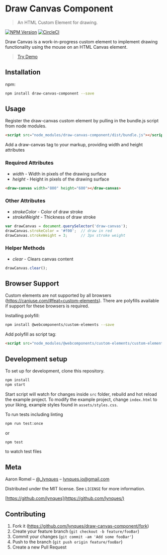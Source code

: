 # Draw Canvas Component
> An HTML Custom Element for drawing.

[//]: # ([![Build Status][travis-image]][travis-url])
[//]: # ([![Downloads Stats][npm-downloads]][npm-url])
[![NPM Version][npm-image]][npm-url]
[![CircleCI](https://circleci.com/gh/lynques/draw-canvas/tree/master.svg?style=svg)](https://circleci.com/gh/lynques/draw-canvas/tree/master)

Draw Canvas is a work-in-progress custom element to implement drawing functionality using the mouse 
on an HTML Canvas element.

> [Try Demo](https://lynques.github.io/draw-canvas-component/)

[//]: # (image will go here)

## Installation

npm:

```sh
npm install draw-canvas-component --save
```

## Usage
Register the draw-canvas custom element by pulling in the bundle.js script from node modules.
```html
<script src="node_modules/draw-canvas-component/dist/bundle.js"></script>
```

Add a draw-canvas tag to your markup, providing width and height attributes
### Required Attributes
- _width_ - Width in pixels of the drawing surface
- _height_ - Height in pixels of the drawing surface

```html
<draw-canvas width="800" height="600"></draw-canvas>
```

### Other Attributes
- _strokeColor_ - Color of draw stroke
- _strokeWeight_ - Thickness of draw stroke

```javascript
var drawCanvas = document.querySelector('draw-canvas');
drawCanvas.strokeColor = '#f00';  // draw in red
drawCanvas.strokeWeight = 3;      // 3px stroke weight
```

### Helper Methods
- _clear_ - Clears canvas content
```javascript
drawCanvas.clear();
```

## Browser Support
Custom elements are not supported by all browsers (https://caniuse.com/#feat=custom-elements). There are polyfills available if
support for these browsers is required.

Installing polyfill:
```sh
npm install @webcomponents/custom-elements --save
```

Add polyfill as script tag:
```html
<script src="node_modules/@webcomponents/custom-elements/custom-elements.min.js"></script>
```

## Development setup

To set up for development, clone this repository.

```sh
npm install
npm start
```
Start script will watch for changes inside `src` folder, rebuild and hot reload the example project.
To modify the example project, change `index.html` to your liking, example styles found in `assets/styles.css`.

To run tests including linting

```sh
npm run test:once
```
or
```sh
npm test
```
to watch test files

## Meta

Aaron Romel – [@_lynques](https://twitter.com/_lynques) – lynques.io@gmail.com

Distributed under the MIT license. See ``LICENSE`` for more information.

[https://github.com/lynques](https://github.com/lynques/)

## Contributing

1. Fork it (<https://github.com/lynques/draw-canvas-component/fork>)
2. Create your feature branch (`git checkout -b feature/fooBar`)
3. Commit your changes (`git commit -am 'Add some fooBar'`)
4. Push to the branch (`git push origin feature/fooBar`)
5. Create a new Pull Request

<!-- Markdown link & img dfn's -->
[npm-image]: https://img.shields.io/npm/v/draw-canvas-component.svg?style=flat-square
[npm-url]: https://npmjs.org/package/draw-canvas-component
